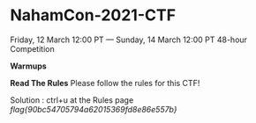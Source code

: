 # NahamCon-2021-CTF
Friday, 12 March 12:00 PT — Sunday, 14 March 12:00 PT 48-hour Competition <br>


**Warmups**

**Read The Rules**
Please follow the rules for this CTF!

Solution : ctrl+u at the Rules page
_flag{90bc54705794a62015369fd8e86e557b}_

